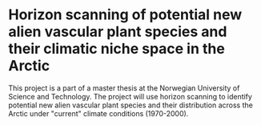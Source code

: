 # Horizon scanning of potential new alien vascular plant species and their climatic niche space in the Arctic
This project is a part of a master thesis at the Norwegian University of Science and Technology.
The project will use horizon scanning to identify potential new alien vascular plant species and their distribution across the Arctic under "current" climate conditions (1970-2000).
